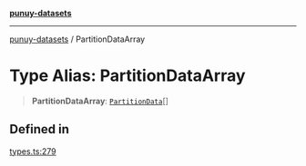[**punuy-datasets**](../README.md)

***

[punuy-datasets](../README.md) / PartitionDataArray

# Type Alias: PartitionDataArray

> **PartitionDataArray**: [`PartitionData`](PartitionData.md)[]

## Defined in

[types.ts:279](https://github.com/andrefs/punuy-datasets/blob/d746e3ef5656601a702664bcd21cf211063ba139/src/lib/types.ts#L279)
